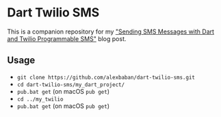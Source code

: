 # Dart Twilio SMS

This is a companion repository for my ["Sending SMS Messages with Dart and Twilio Programmable SMS"](https://www.twilio.com/blog/sending-sms-messages-dart-twilio-programmable-sms)
 blog post.

 ## Usage
  - `git clone https://github.com/alexbaban/dart-twilio-sms.git`
  - `cd dart-twilio-sms/my_dart_project/`
  - `pub.bat get` (on macOS `pub get`)
  - `cd ../my_twilio`
  - `pub.bat get` (on macOS `pub get`)
